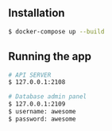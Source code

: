 ## Installation

```bash
$ docker-compose up --build
```

## Running the app

```bash
# API SERVER
$ 127.0.0.1:2108

# Database admin panel
$ 127.0.0.1:2109
$ username: awesome
$ password: awesome
